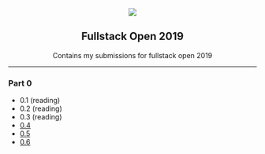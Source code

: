 <div align="center">
<img src="https://i.imgur.com/0rRV2Tl.png"/>
<h2>Fullstack Open 2019</h2>
<p>Contains my submissions for fullstack open 2019</p>
</div>

-------------------------------------------------

### Part 0
* 0.1 (reading)
* 0.2 (reading)
* 0.3 (reading)
* [0.4](./part0/0.4.png)
* [0.5](./part0/0.5.png)
* [0.6](./part0/0.6.png)
